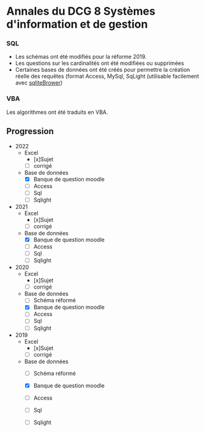 # Annales du DCG 8 Systèmes d'information et de gestion

### SQL
* Les schémas ont été modifiés pour la réforme 2019.
* Les questions sur les cardinalités ont été modifiées ou supprimées
* Certaines bases de données ont été créés pour permettre la création réelle des requêtes (format Access, MySql, SqLight (utilisable facilement avec [sqliteBrower](https://sqlitebrowser.org/))


### VBA
Les algorithmes ont été traduits en VBA.



## Progression

* 2022
  * Excel 
    * [x]Sujet
	* [ ] corrigé
  * Base de données
	* [x] Banque de question moodle
    * [ ] Access
	* [ ] Sql
	* [ ] Sqlight
* 2021
  * Excel 
    * [x]Sujet
	* [ ] corrigé
  * Base de données
	* [x] Banque de question moodle
    * [ ] Access
	* [ ] Sql
	* [ ] Sqlight
* 2020
  * Excel 
    * [x]Sujet
	* [ ] corrigé
  * Base de données
    * [ ] Schéma réformé
	* [x] Banque de question moodle
    * [ ] Access
	* [ ] Sql
	* [ ] Sqlight
* 2019
  * Excel 
    * [x]Sujet
	* [ ] corrigé
  * Base de données
    * [ ] Schéma réformé
	* [x] Banque de question moodle
    * [ ] Access
	* [ ] Sql
	* [ ] Sqlight
  

